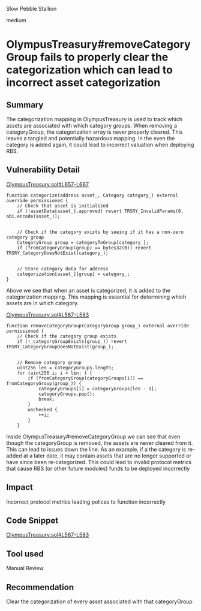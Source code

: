 Slow Pebble Stallion

medium

# OlympusTreasury#removeCategoryGroup fails to properly clear the categorization which can lead to incorrect asset categorization

## Summary

The categorization mapping in OlympusTreasury is used to track which assets are associated with which category groups. When removing a categoryGroup, the categorization array is never properly cleared. This leaves a tangled and potentially hazardous mapping. In the even the category is added again, it could lead to incorrect valuation when deploying RBS.

## Vulnerability Detail

[OlympusTreasury.sol#L657-L667](https://github.com/sherlock-audit/2023-11-olympus/blob/main/bophades/src/modules/TRSRY/OlympusTreasury.sol#L657-L667)

    function categorize(address asset_, Category category_) external override permissioned {
        // Check that asset is initialized
        if (!assetData[asset_].approved) revert TRSRY_InvalidParams(0, abi.encode(asset_));


        // Check if the category exists by seeing if it has a non-zero category group
        CategoryGroup group = categoryToGroup[category_];
        if (fromCategoryGroup(group) == bytes32(0)) revert TRSRY_CategoryDoesNotExist(category_);


        // Store category data for address
        categorization[asset_][group] = category_;
    }

Above we see that when an asset is categorized, it is added to the categorization mapping. This mapping is essential for determining which assets are in which category.

[OlympusTreasury.sol#L567-L583](https://github.com/sherlock-audit/2023-11-olympus/blob/main/bophades/src/modules/TRSRY/OlympusTreasury.sol#L567-L583)

    function removeCategoryGroup(CategoryGroup group_) external override permissioned {
        // Check if the category group exists
        if (!_categoryGroupExists(group_)) revert TRSRY_CategoryGroupDoesNotExist(group_);


        // Remove category group
        uint256 len = categoryGroups.length;
        for (uint256 i; i < len; ) {
            if (fromCategoryGroup(categoryGroups[i]) == fromCategoryGroup(group_)) {
                categoryGroups[i] = categoryGroups[len - 1];
                categoryGroups.pop();
                break;
            }
            unchecked {
                ++i;
            }
        }

Inside OlympusTreasury#removeCategoryGroup we can see that even though the categoryGroup is removed, the assets are never cleared from it. This can lead to issues down the line. As an example, if a the category is re-added at a later date, it may contain assets that are no longer supported or have since been re-categorized. This could lead to invalid protocol metrics that cause RBS (or other future modules) funds to be deployed incorrectly  

## Impact

Incorrect protocol metrics leading polices to function incorrectly

## Code Snippet

[OlympusTreasury.sol#L567-L583](https://github.com/sherlock-audit/2023-11-olympus/blob/main/bophades/src/modules/TRSRY/OlympusTreasury.sol#L567-L583)

## Tool used

Manual Review

## Recommendation

Clear the categorization of every asset associated with that categoryGroup